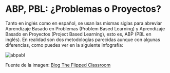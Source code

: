 # ABP, PBL: ¿Problemas o Proyectos?

Tanto en inglés como en español, se usan las mismas siglas para abreviar Aprendizaje Basado en Problemas (Problem Based Learning) y Aprendizaje Basado en Proyectos (Project Based Learning), esto es, ABP (PBL en inglés). En realidad son dos metodologías parecidas aunque con algunas diferencias, como puedes ver en la siguiente infografía:

![abpabl](https://user-images.githubusercontent.com/16664187/228071884-d1ec927d-fcbb-480f-b4c0-f176e919c91e.jpg)

Fuente de la imagen: [Blog The Flipped Classroom](http://www.theflippedclassroom.es/que-tal-se-llevan-el-abp-y-el-fc/)
